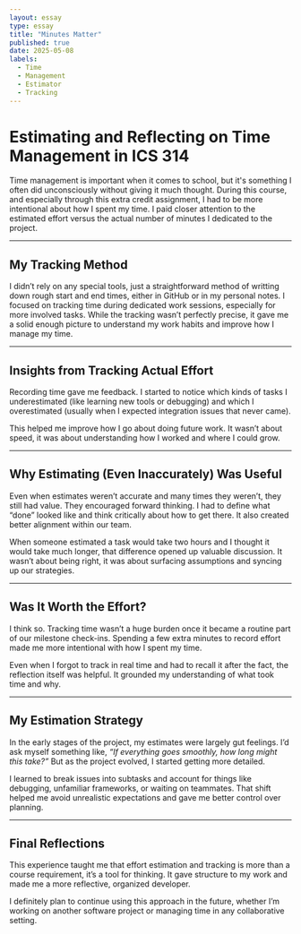```yaml
---
layout: essay
type: essay
title: "Minutes Matter"
published: true
date: 2025-05-08
labels:
  - Time
  - Management
  - Estimator
  - Tracking
---
```


# Estimating and Reflecting on Time Management in ICS 314

Time management is important when it comes to school, but it's something I often did unconsciously without giving it much thought. During this course, and especially through this extra credit assignment, I had to be more intentional about how I spent my time. I paid closer attention to the estimated effort versus the actual number of minutes I dedicated to the project.

---

## My Tracking Method

I didn’t rely on any special tools, just a straightforward method of writting down rough start and end times, either in GitHub or in my personal notes. I focused on tracking time during dedicated work sessions, especially for more involved tasks. While the tracking wasn’t perfectly precise, it gave me a solid enough picture to understand my work habits and improve how I manage my time.

---

## Insights from Tracking Actual Effort

Recording time gave me feedback. I started to notice which kinds of tasks I underestimated (like learning new tools or debugging) and which I overestimated (usually when I expected integration issues that never came).

This helped me improve how I go about doing future work. It wasn’t about speed, it was about understanding how I worked and where I could grow.

---

## Why Estimating (Even Inaccurately) Was Useful

Even when estimates weren’t accurate and many times they weren’t, they still had value. They encouraged forward thinking. I had to define what “done” looked like and think critically about how to get there. It also created better alignment within our team.

When someone estimated a task would take two hours and I thought it would take much longer, that difference opened up valuable discussion. It wasn’t about being right, it was about surfacing assumptions and syncing up our strategies.

---

## Was It Worth the Effort?

I think so. Tracking time wasn’t a huge burden once it became a routine part of our milestone check-ins. Spending a few extra minutes to record effort made me more intentional with how I spent my time.

Even when I forgot to track in real time and had to recall it after the fact, the reflection itself was helpful. It grounded my understanding of what took time and why.

---

## My Estimation Strategy

In the early stages of the project, my estimates were largely gut feelings. I’d ask myself something like, *“If everything goes smoothly, how long might this take?”* But as the project evolved, I started getting more detailed.

I learned to break issues into subtasks and account for things like debugging, unfamiliar frameworks, or waiting on teammates. That shift helped me avoid unrealistic expectations and gave me better control over planning.

---

## Final Reflections

This experience taught me that effort estimation and tracking is more than a course requirement, it’s a tool for thinking. It gave structure to my work and made me a more reflective, organized developer.

I definitely plan to continue using this approach in the future, whether I’m working on another software project or managing time in any collaborative setting.